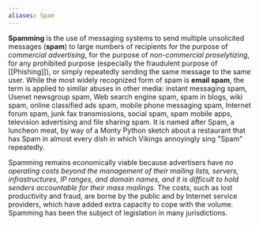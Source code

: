 ```yaml
---
aliases: Spam
---
```


**Spamming** is the use of messaging systems to send multiple unsolicited messages (**spam**) to large numbers of recipients for the purpose of *commercial advertising*, for the purpose of *non-commercial proselytizing*, for any prohibited purpose (especially the fraudulent purpose of [[Phishing]]), or simply repeatedly sending the same message to the same user. While the most widely recognized form of spam is **email spam**, the term is applied to similar abuses in other media: instant messaging spam, Usenet newsgroup spam, Web search engine spam, spam in blogs, wiki spam, online classified ads spam, mobile phone messaging spam, Internet forum spam, junk fax transmissions, social spam, spam mobile apps, television advertising and file sharing spam. It is named after Spam, a luncheon meat, by way of a Monty Python sketch about a restaurant that has Spam in almost every dish in which Vikings annoyingly sing "Spam" repeatedly.

Spamming remains economically viable because advertisers have *no operating costs beyond the management of their mailing lists, servers, infrastructures, IP ranges, and domain names, and it is difficult to hold senders accountable for their mass mailings*. The costs, such as lost productivity and fraud, are borne by the public and by Internet service providers, which have added extra capacity to cope with the volume. Spamming has been the subject of legislation in many jurisdictions.